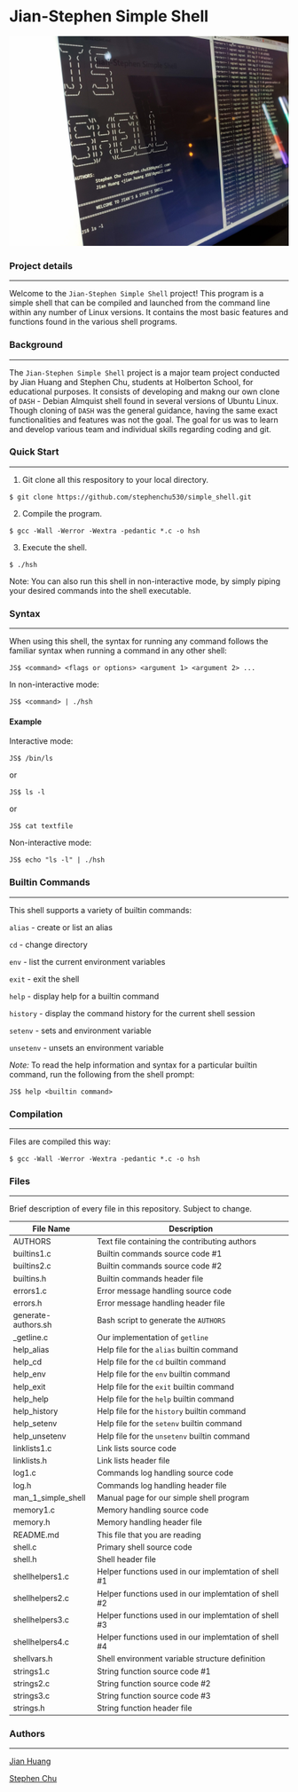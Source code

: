 # Jian-Stephen Simple Shell

![jsss logo](/JSSS.png)

### Project details
-----
Welcome to the `Jian-Stephen Simple Shell` project! This program is a simple shell that can be compiled and launched from the command line within any number of Linux versions. It contains the most basic features and functions found in the various shell programs.


### Background
-----
The `Jian-Stephen Simple Shell` project is a major team project conducted by Jian Huang and Stephen Chu, students at Holberton School, for educational purposes. It consists of developing and makng our own clone of `DASH` - Debian Almquist shell found in several versions of Ubuntu Linux. Though cloning of `DASH` was the general guidance, having the same exact functionalities and features was not the goal. The goal for us was to learn and develop various team and individual skills regarding coding and git.

### Quick Start
-----
1. Git clone all this respository to your local directory.
```
$ git clone https://github.com/stephenchu530/simple_shell.git
```
2. Compile the program.
```
$ gcc -Wall -Werror -Wextra -pedantic *.c -o hsh
```
3. Execute the shell.
```
$ ./hsh
```
Note: You can also run this shell in non-interactive mode, by simply piping your desired commands into the shell executable.

### Syntax
-----
When using this shell, the syntax for running any command follows the familiar syntax when running a command in any other shell:
```
JS$ <command> <flags or options> <argument 1> <argument 2> ...
```
In non-interactive mode:
```
JS$ <command> | ./hsh
```
#### Example
Interactive mode:
```
JS$ /bin/ls
```
or
```
JS$ ls -l
```
or
```
JS$ cat textfile
```
Non-interactive mode:
```
JS$ echo "ls -l" | ./hsh
```

### Builtin Commands
-----
This shell supports a variety of builtin commands:

`alias` - create or list an alias

`cd` - change directory

`env` - list the current environment variables

`exit` - exit the shell

`help` - display help for a builtin command

`history` - display the command history for the current shell session

`setenv` - sets and environment variable

`unsetenv` - unsets an environment variable

*Note:* To read the help information and syntax for a particular builtin command, run the following from the shell prompt:
```
JS$ help <builtin command>
```

### Compilation
-----
Files are compiled this way:
```
$ gcc -Wall -Werror -Wextra -pedantic *.c -o hsh
```

### Files
-----
Brief description of every file in this repository. Subject to change.

| File Name | Description |
| --- | --- |
| AUTHORS | Text file containing the contributing authors |
| builtins1.c | Builtin commands source code #1 |
| builtins2.c | Builtin commands source code #2 |
| builtins.h | Builtin commands header file |
| errors1.c | Error message handling source code |
| errors.h | Error message handling header file |
| generate-authors.sh | Bash script to generate the `AUTHORS` |
| _getline.c | Our implementation of `getline` |
| help_alias | Help file for the `alias` builtin command |
| help_cd | Help file for the `cd` builtin command |
| help_env | Help file for the `env` builtin command |
| help_exit | Help file for the `exit` builtin command |
| help_help | Help file for the `help` builtin command |
| help_history | Help file for the `history` builtin command |
| help_setenv | Help file for the `setenv` builtin command |
| help_unsetenv | Help file for the `unsetenv` builtin command |
| linklists1.c | Link lists source code |
| linklists.h | Link lists header file |
| log1.c | Commands log handling source code |
| log.h | Commands log handling header file |
| man_1_simple_shell | Manual page for our simple shell program |
| memory1.c | Memory handling source code |
| memory.h | Memory handling header file |
| README.md | This file that you are reading |
| shell.c | Primary shell source code |
| shell.h | Shell header file |
| shellhelpers1.c | Helper functions used in our implemtation of shell #1 |
| shellhelpers2.c | Helper functions used in our implemtation of shell #2 |
| shellhelpers3.c | Helper functions used in our implemtation of shell #3 |
| shellhelpers4.c | Helper functions used in our implemtation of shell #4 |
| shellvars.h | Shell environment variable structure definition |
| strings1.c | String function source code #1 |
| strings2.c | String function source code #2 |
| strings3.c | String function source code #3 |
| strings.h | String function header file |

### Authors
-----
[Jian Huang](https://github.com/TrieToSucceed)

[Stephen Chu](https://github.com/stephenchu530)
